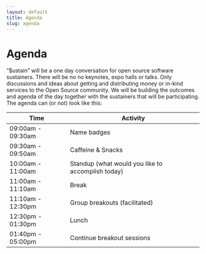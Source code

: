 ```yaml
---
layout: default
title: Agenda
slug: agenda
---
```


# Agenda

“$ustain” will be a one day conversation for open source software sustainers.
There will be no no keynotes, expo halls or talks. Only discussions and ideas
about getting and distributing money or in-kind services to the Open Source
community. We will be building the outcomes and agenda of the day together 
with the sustainers that will be participating. The agenda can (or not)
look like this:

<div class="table-responsive">
  <table class="table table-hover table-striped table-bordered">
    <thead>
      <tr>
        <th>Time</th>
        <th>Activity</th>
      </tr>
    </thead>
    <tbody>
      <tr>
        <td>09:00am - 09:30am</td>
        <td>Name badges</td>
      </tr>
      <tr>
        <td>09:30am - 09:50am</td>
        <td>Caffeine &amp; Snacks</td>
      </tr>
      <tr>
        <td>10:00am - 11:00am</td>
        <td>Standup (what would you like to accomplish today)</td>
      </tr>
      <tr>
        <td>11:00am -  11:10am</td>
        <td>Break</td>
      </tr>
      <tr>
        <td>11:10am - 12:30pm</td>
        <td>Group breakouts (facilitated)</td>
      </tr>
      <tr>
        <td>12:30pm - 01:30pm</td>
        <td>Lunch</td>
      </tr>
      <tr>
        <td>01:40pm - 05:00pm</td>
        <td>Continue breakout sessions</td>
      </tr>
    </tbody>
  </table>
</div>
